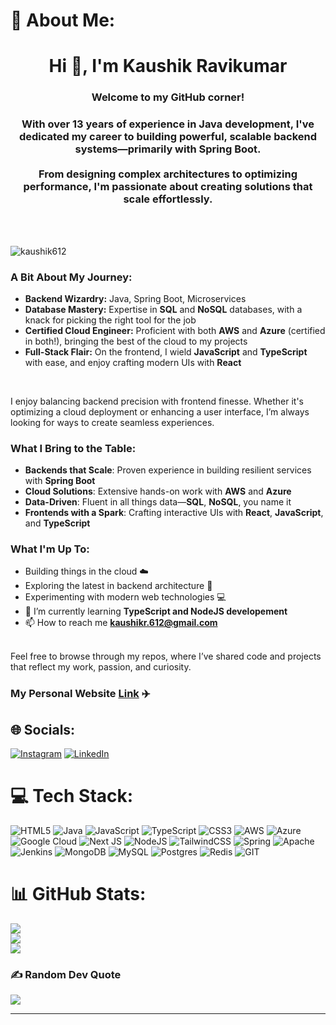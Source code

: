 # 💫 About Me:

<h1 align="center">Hi 👋, I'm Kaushik Ravikumar</h1>
<h3 align="center">Welcome to my GitHub corner! </h3>
<h3 align="center">With over 13 years of experience in <b>Java development</b>, I've dedicated my career to building powerful, scalable backend systems—primarily with <b>Spring Boot</b>. <br/><br/>From designing complex architectures to optimizing performance, I'm passionate about creating solutions that scale effortlessly.</h3><br><br>

<p align="left"> <img src="https://komarev.com/ghpvc/?username=kaushik612&label=Profile%20views&color=0e75b6&style=flat" alt="kaushik612" /> </p>

### A Bit About My Journey:

- **Backend Wizardry:** Java, Spring Boot, Microservices
- **Database Mastery:** Expertise in **SQL** and **NoSQL** databases, with a knack for picking the right tool for the job
- **Certified Cloud Engineer:** Proficient with both **AWS** and **Azure** (certified in both!), bringing the best of the cloud to my projects
- **Full-Stack Flair:** On the frontend, I wield **JavaScript** and **TypeScript** with ease, and enjoy crafting modern UIs with **React**

<br/>

I enjoy balancing backend precision with frontend finesse. Whether it's optimizing a cloud deployment or enhancing a user interface, I’m always looking for ways to create seamless experiences.

### What I Bring to the Table:

- **Backends that Scale**: Proven experience in building resilient services with **Spring Boot**
- **Cloud Solutions**: Extensive hands-on work with **AWS** and **Azure**
- **Data-Driven**: Fluent in all things data—**SQL**, **NoSQL**, you name it
- **Frontends with a Spark**: Crafting interactive UIs with **React**, **JavaScript**, and **TypeScript**

### What I'm Up To:

- Building things in the cloud ☁️
- Exploring the latest in backend architecture 🔧
- Experimenting with modern web technologies 💻
- 🌱 I’m currently learning **TypeScript and NodeJS developement**
- 📫 How to reach me **kaushikr.612@gmail.com**<br/><br/>

Feel free to browse through my repos, where I’ve shared code and projects that reflect my work, passion, and curiosity.

### My Personal Website [Link](https://www.kaushikravikumar.com/) ✈️

## 🌐 Socials:

[![Instagram](https://img.shields.io/badge/Instagram-%23E4405F.svg?logo=Instagram&logoColor=white)](https://instagram.com/whereiskashnow) [![LinkedIn](https://img.shields.io/badge/LinkedIn-%230077B5.svg?logo=linkedin&logoColor=white)](https://linkedin.com/in/kaushikrav)

# 💻 Tech Stack:

![HTML5](https://img.shields.io/badge/html5-%23E34F26.svg?style=for-the-badge&logo=html5&logoColor=white) ![Java](https://img.shields.io/badge/java-%23ED8B00.svg?style=for-the-badge&logo=java&logoColor=white) ![JavaScript](https://img.shields.io/badge/javascript-%23323330.svg?style=for-the-badge&logo=javascript&logoColor=%23F7DF1E) ![TypeScript](https://img.shields.io/badge/typescript-%23007ACC.svg?style=for-the-badge&logo=typescript&logoColor=white) ![CSS3](https://img.shields.io/badge/css3-%231572B6.svg?style=for-the-badge&logo=css3&logoColor=white) ![AWS](https://img.shields.io/badge/AWS-%23FF9900.svg?style=for-the-badge&logo=amazon-aws&logoColor=white) ![Azure](https://img.shields.io/badge/azure-%230072C6.svg?style=for-the-badge&logo=azure-devops&logoColor=white) ![Google Cloud](https://img.shields.io/badge/Google%20Cloud-%234285F4.svg?style=for-the-badge&logo=google-cloud&logoColor=white) ![Next JS](https://img.shields.io/badge/Next-black?style=for-the-badge&logo=next.js&logoColor=white) ![NodeJS](https://img.shields.io/badge/node.js-6DA55F?style=for-the-badge&logo=node.js&logoColor=white) ![TailwindCSS](https://img.shields.io/badge/tailwindcss-%2338B2AC.svg?style=for-the-badge&logo=tailwind-css&logoColor=white) ![Spring](https://img.shields.io/badge/spring-%236DB33F.svg?style=for-the-badge&logo=spring&logoColor=white) ![Apache](https://img.shields.io/badge/apache-%23D42029.svg?style=for-the-badge&logo=apache&logoColor=white) ![Jenkins](https://img.shields.io/badge/jenkins-%232C5263.svg?style=for-the-badge&logo=jenkins&logoColor=white) ![MongoDB](https://img.shields.io/badge/MongoDB-%234ea94b.svg?style=for-the-badge&logo=mongodb&logoColor=white) ![MySQL](https://img.shields.io/badge/mysql-%2300f.svg?style=for-the-badge&logo=mysql&logoColor=white) ![Postgres](https://img.shields.io/badge/postgres-%23316192.svg?style=for-the-badge&logo=postgresql&logoColor=white) ![Redis](https://img.shields.io/badge/redis-%23DD0031.svg?style=for-the-badge&logo=redis&logoColor=white) ![GIT](https://img.shields.io/badge/Git-fc6d26?style=for-the-badge&logo=git&logoColor=white)

# 📊 GitHub Stats:

![](https://github-readme-stats.vercel.app/api?username=Kaushik612&theme=swift&hide_border=false&include_all_commits=false&count_private=false)<br/>
![](https://github-readme-streak-stats.herokuapp.com/?user=Kaushik612&theme=swift&hide_border=false)<br/>
![](https://github-readme-stats.vercel.app/api/top-langs/?username=Kaushik612&theme=swift&hide_border=false&include_all_commits=false&count_private=false&layout=compact)

### ✍️ Random Dev Quote

![](https://quotes-github-readme.vercel.app/api?type=horizontal&theme=radical)

---
